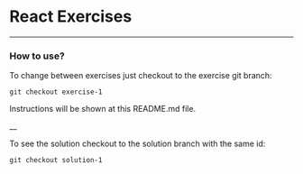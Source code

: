 # React Exercises
___

### How to use?

To change between exercises just checkout to the exercise git branch:

`git checkout exercise-1`

Instructions will be shown at this README.md file.

__

To see the solution checkout to the solution branch with the same id:

`git checkout solution-1`